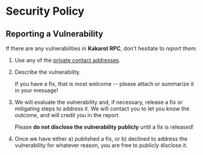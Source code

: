 # Security Policy

## Reporting a Vulnerability

If there are any vulnerabilities in **Kakarot RPC**, don't hesitate to _report them_.

1. Use any of the [private contact addresses](https://github.com/sayajin-labs/kakarot-rpc#support).
2. Describe the vulnerability.

   If you have a fix, that is most welcome -- please attach or summarize it in your message!

3. We will evaluate the vulnerability and, if necessary, release a fix or mitigating steps to address it. We will contact you to let you know the outcome, and will credit you in the report.

   Please **do not disclose the vulnerability publicly** until a fix is released!

4. Once we have either a) published a fix, or b) declined to address the vulnerability for whatever reason, you are free to publicly disclose it.
